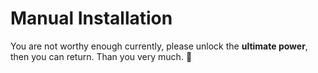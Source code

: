 # Manual Installation

You are not worthy enough currently, please unlock the **ultimate power**, then you can return. Than you very much. :kiss:
